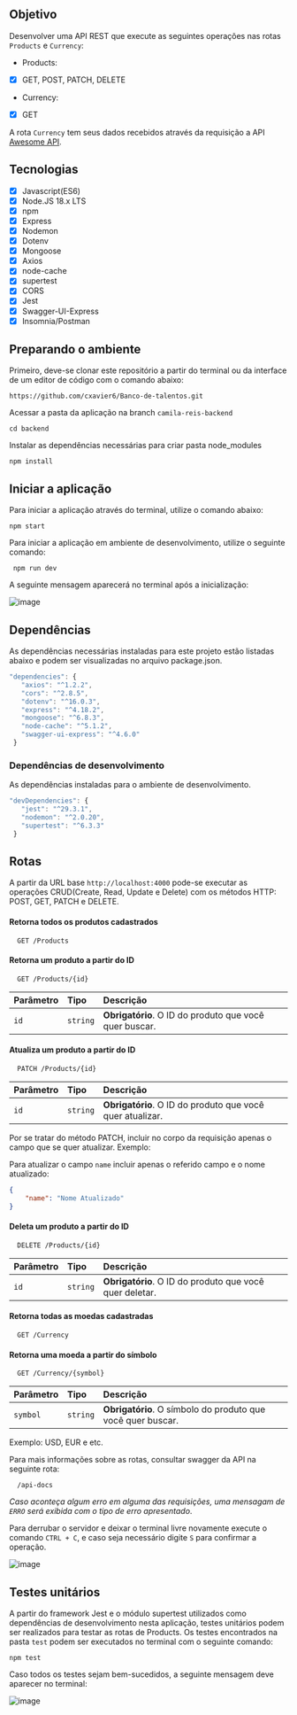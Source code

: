 ## Objetivo

Desenvolver uma API REST que execute as seguintes operações nas rotas `Products` e `Currency`:

- Products:
 - [X] GET, POST, PATCH, DELETE
- Currency: 
 - [X] GET

A rota `Currency` tem seus dados recebidos através da requisição a API [Awesome API](https://economia.awesomeapi.com.br/all).

## Tecnologias

- [X] Javascript(ES6)
- [X] Node.JS 18.x LTS
- [X] npm
- [X] Express
- [X] Nodemon
- [X] Dotenv
- [X] Mongoose
- [X] Axios
- [X] node-cache
- [X] supertest
- [X] CORS
- [X] Jest
- [X] Swagger-UI-Express
- [X] Insomnia/Postman 

## Preparando o ambiente

Primeiro, deve-se clonar este repositório a partir do terminal ou da interface de um editor de código com o comando abaixo:

```
https://github.com/cxavier6/Banco-de-talentos.git
```
Acessar a pasta da aplicação na branch `camila-reis-backend`

```
cd backend
```
Instalar as dependências necessárias para criar pasta node_modules

```
npm install
```

## Iniciar a aplicação
 
 Para iniciar a aplicação através do terminal, utilize o comando abaixo:
 
 ```
 npm start
 ```
 
 Para iniciar a aplicação em ambiente de desenvolvimento, utilize o seguinte comando:

```
 npm run dev
 ```
A seguinte mensagem aparecerá no terminal após a inicialização:
 
 ![image](https://user-images.githubusercontent.com/79461028/213547291-ce08f9c8-9b9f-472a-ad3a-dd5f42da716b.png)


## Dependências
As dependências necessárias instaladas para este projeto estão listadas abaixo e podem ser visualizadas no arquivo package.json.
 
 ```javascript
 "dependencies": {
    "axios": "^1.2.2",
    "cors": "^2.8.5",
    "dotenv": "^16.0.3",
    "express": "^4.18.2",
    "mongoose": "^6.8.3",
    "node-cache": "^5.1.2",
    "swagger-ui-express": "^4.6.0"
  }
 ```
 
 ### Dependências de desenvolvimento
 
 As dependências instaladas para o ambiente de desenvolvimento.
 
 ```javascript
 "devDependencies": {
    "jest": "^29.3.1",
    "nodemon": "^2.0.20",
    "supertest": "^6.3.3"
  }
 ```
 
 ## Rotas
 
A partir da URL base `http://localhost:4000` pode-se executar as operações CRUD(Create, Read, Update e Delete) com os métodos HTTP: POST, GET, PATCH e DELETE.
 
 #### Retorna todos os produtos cadastrados

```http
  GET /Products
```

#### Retorna um produto a partir do ID

```http
  GET /Products/{id}
```

| Parâmetro   | Tipo       | Descrição                                   |
| :---------- | :--------- | :------------------------------------------ |
| `id`      | `string` | **Obrigatório**. O ID do produto que você quer buscar.|

#### Atualiza um produto a partir do ID

```http
  PATCH /Products/{id}
```

| Parâmetro   | Tipo       | Descrição                                   |
| :---------- | :--------- | :------------------------------------------ |
| `id`      | `string` | **Obrigatório**. O ID do produto que você quer atualizar.|

Por se tratar do método PATCH, incluir no corpo da requisição apenas o campo que se quer
atualizar. Exemplo:

Para atualizar o campo `name` incluir apenas o referido campo e o nome atualizado:
```json
{
    "name": "Nome Atualizado"
}
```
#### Deleta um produto a partir do ID

```http
  DELETE /Products/{id}
```

| Parâmetro   | Tipo       | Descrição                                   |
| :---------- | :--------- | :------------------------------------------ |
| `id`      | `string` | **Obrigatório**. O ID do produto que você quer deletar.|

#### Retorna todas as moedas cadastradas

```http
  GET /Currency
```
#### Retorna uma moeda a partir do símbolo

```http
  GET /Currency/{symbol}
```

| Parâmetro   | Tipo       | Descrição                                   |
| :---------- | :--------- | :------------------------------------------ |
| `symbol`      | `string` | **Obrigatório**. O símbolo do produto que você quer buscar.|

Exemplo: USD, EUR e etc.

Para mais informações sobre as rotas, consultar swagger da API na seguinte rota:

```http
  /api-docs
```
 
<i>Caso aconteça algum erro em alguma das requisições, uma mensagam de `ERRO` será exibida com o tipo de erro apresentado</i>.

Para derrubar o servidor e deixar o terminal livre novamente execute o comando `CTRL + C`, e caso seja necessário digite `S` para confirmar a operação.

![image](https://user-images.githubusercontent.com/79461028/182672924-fb76aac3-d477-45a3-b3c9-2e444e38bb75.png)

## Testes unitários

A partir do framework Jest e o módulo supertest utilizados como dependências de desenvolvimento nesta aplicação, testes unitários podem ser realizados para testar as rotas de Products.
Os testes encontrados na pasta `test` podem ser executados no terminal com o seguinte comando:

```
npm test
```
Caso todos os testes sejam bem-sucedidos, a seguinte mensagem deve aparecer no terminal:

![image](https://user-images.githubusercontent.com/79461028/213549039-bfdbef4a-d673-4535-9aad-db338d26d8dc.png)

